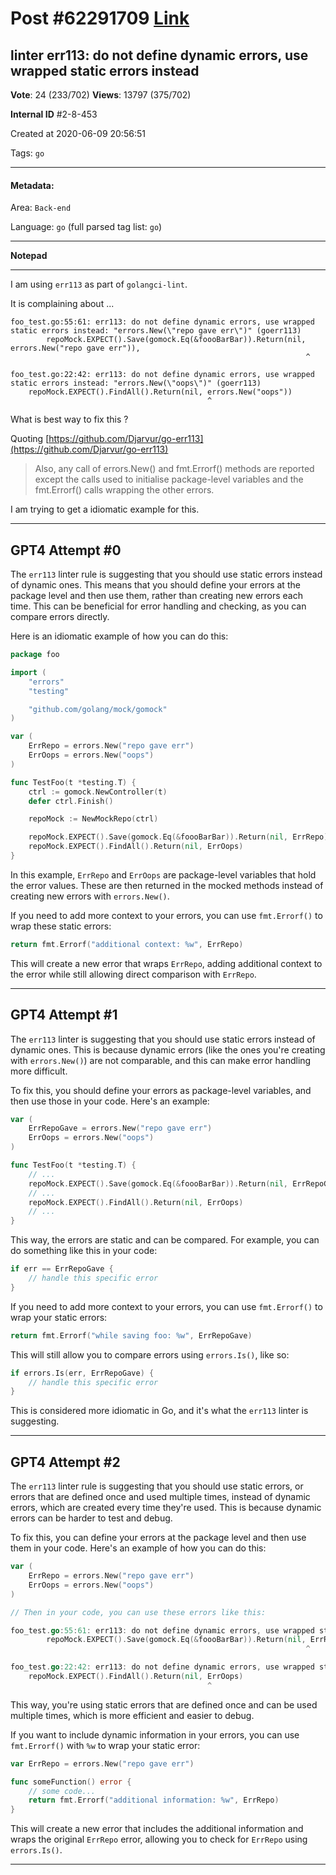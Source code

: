 
# Post \#62291709 [Link](https://stackoverflow.com/questions/62291709/)

## linter err113: do not define dynamic errors, use wrapped static errors instead

**Vote**: 24 (233/702) **Views**: 13797 (375/702) 

**Internal ID** \#2-8-453

Created at 2020-06-09 20:56:51

Tags: `go`

----------

#### Metadata:

Area: `Back-end`

Language: `go` (full parsed tag list: `go`)

----------

**Notepad**


----------

I am using `err113` as part of `golangci-lint`. 

It  is complaining about ...

```
foo_test.go:55:61: err113: do not define dynamic errors, use wrapped static errors instead: "errors.New(\"repo gave err\")" (goerr113)
        repoMock.EXPECT().Save(gomock.Eq(&foooBarBar)).Return(nil, errors.New("repo gave err")),
                                                                  ^

foo_test.go:22:42: err113: do not define dynamic errors, use wrapped static errors instead: "errors.New(\"oops\")" (goerr113)
    repoMock.EXPECT().FindAll().Return(nil, errors.New("oops"))
                                            ^
```


What is best way to fix this ?

Quoting [https://github.com/Djarvur/go-err113](https://github.com/Djarvur/go-err113)

> Also, any call of errors.New() and fmt.Errorf() methods are reported
  except the calls used to initialise package-level variables and the
  fmt.Errorf() calls wrapping the other errors.

I am trying to get a idiomatic example for this.


----------
        
## GPT4 Attempt \#0

The `err113` linter rule is suggesting that you should use static errors instead of dynamic ones. This means that you should define your errors at the package level and then use them, rather than creating new errors each time. This can be beneficial for error handling and checking, as you can compare errors directly.

Here is an idiomatic example of how you can do this:

```go
package foo

import (
    "errors"
    "testing"

    "github.com/golang/mock/gomock"
)

var (
    ErrRepo = errors.New("repo gave err")
    ErrOops = errors.New("oops")
)

func TestFoo(t *testing.T) {
    ctrl := gomock.NewController(t)
    defer ctrl.Finish()

    repoMock := NewMockRepo(ctrl)

    repoMock.EXPECT().Save(gomock.Eq(&foooBarBar)).Return(nil, ErrRepo)
    repoMock.EXPECT().FindAll().Return(nil, ErrOops)
}
```

In this example, `ErrRepo` and `ErrOops` are package-level variables that hold the error values. These are then returned in the mocked methods instead of creating new errors with `errors.New()`. 

If you need to add more context to your errors, you can use `fmt.Errorf()` to wrap these static errors:

```go
return fmt.Errorf("additional context: %w", ErrRepo)
```

This will create a new error that wraps `ErrRepo`, adding additional context to the error while still allowing direct comparison with `ErrRepo`.

--------

## GPT4 Attempt \#1

The `err113` linter is suggesting that you should use static errors instead of dynamic ones. This is because dynamic errors (like the ones you're creating with `errors.New()`) are not comparable, and this can make error handling more difficult.

To fix this, you should define your errors as package-level variables, and then use those in your code. Here's an example:

```go
var (
    ErrRepoGave = errors.New("repo gave err")
    ErrOops = errors.New("oops")
)

func TestFoo(t *testing.T) {
    // ...
    repoMock.EXPECT().Save(gomock.Eq(&foooBarBar)).Return(nil, ErrRepoGave)
    // ...
    repoMock.EXPECT().FindAll().Return(nil, ErrOops)
    // ...
}
```

This way, the errors are static and can be compared. For example, you can do something like this in your code:

```go
if err == ErrRepoGave {
    // handle this specific error
}
```

If you need to add more context to your errors, you can use `fmt.Errorf()` to wrap your static errors:

```go
return fmt.Errorf("while saving foo: %w", ErrRepoGave)
```

This will still allow you to compare errors using `errors.Is()`, like so:

```go
if errors.Is(err, ErrRepoGave) {
    // handle this specific error
}
```

This is considered more idiomatic in Go, and it's what the `err113` linter is suggesting.

--------

## GPT4 Attempt \#2

The `err113` linter rule is suggesting that you should use static errors, or errors that are defined once and used multiple times, instead of dynamic errors, which are created every time they're used. This is because dynamic errors can be harder to test and debug.

To fix this, you can define your errors at the package level and then use them in your code. Here's an example of how you can do this:

```go
var (
    ErrRepo = errors.New("repo gave err")
    ErrOops = errors.New("oops")
)

// Then in your code, you can use these errors like this:

foo_test.go:55:61: err113: do not define dynamic errors, use wrapped static errors instead: "errors.New(\"repo gave err\")" (goerr113)
        repoMock.EXPECT().Save(gomock.Eq(&foooBarBar)).Return(nil, ErrRepo),
                                                                  ^

foo_test.go:22:42: err113: do not define dynamic errors, use wrapped static errors instead: "errors.New(\"oops\")" (goerr113)
    repoMock.EXPECT().FindAll().Return(nil, ErrOops)
                                            ^
```

This way, you're using static errors that are defined once and can be used multiple times, which is more efficient and easier to debug.

If you want to include dynamic information in your errors, you can use `fmt.Errorf()` with `%w` to wrap your static error:

```go
var ErrRepo = errors.New("repo gave err")

func someFunction() error {
    // some code...
    return fmt.Errorf("additional information: %w", ErrRepo)
}
```

This will create a new error that includes the additional information and wraps the original `ErrRepo` error, allowing you to check for `ErrRepo` using `errors.Is()`.

--------
